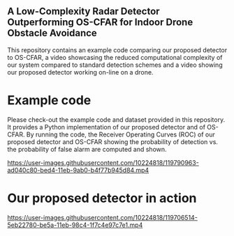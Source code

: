 

## A Low-Complexity Radar Detector Outperforming OS-CFAR for Indoor Drone Obstacle Avoidance
This repository contains an example code comparing our proposed detector to OS-CFAR, a video showcasing the reduced computational complexity of our system compared to standard detection schemes and a video showing our proposed detector working on-line on a drone.

# Example code

Please check-out the example code and dataset provided in this repository. It provides a Python implementation of our proposed detector and of OS-CFAR. By running the code, the Receiver Operating Curves (ROC) of our proposed detector and OS-CFAR showing the probability of detection vs. the probability of false alarm are computed and shown. 

https://user-images.githubusercontent.com/10224818/119790963-ad040c80-bed4-11eb-9ab0-b4f77b945d84.mp4

# Our proposed detector in action
https://user-images.githubusercontent.com/10224818/119706514-5eb22780-be5a-11eb-98c4-1f7c4e97c7e1.mp4









